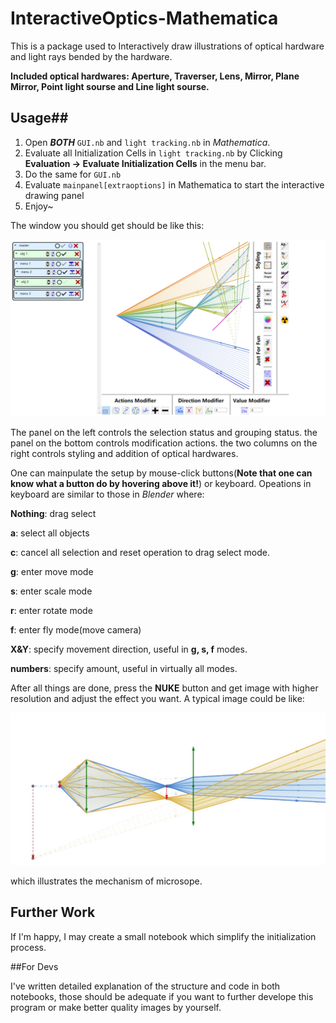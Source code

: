 # InteractiveOptics-Mathematica

This is a package used to Interactively draw illustrations of optical hardware and light rays bended by the hardware.

**Included optical hardwares: Aperture, Traverser, Lens, Mirror, Plane Mirror, Point light sourse and Line light sourse.**



## Usage##

1. Open ***BOTH*** `GUI.nb` and `light tracking.nb` in *Mathematica*.
2. Evaluate all Initialization Cells in `light tracking.nb` by Clicking **Evaluation -> Evaluate Initialization Cells** in the menu bar.
3. Do the same for `GUI.nb`
4. Evaluate `mainpanel[extraoptions]` in Mathematica to start the interactive drawing panel
5. Enjoy~



The window you should get should be like this:

![demo](https://raw.githubusercontent.com/wjxway/image-storage/master/interactiveopt1.png)



The panel on the left controls the selection status and grouping status. the panel on the bottom controls modification actions. the two columns on the right controls styling and addition of optical hardwares.

One can mainpulate the setup by mouse-click buttons(**Note that one can know what a button do by hovering above it!**) or keyboard. Opeations in keyboard are similar to those in *Blender* where:

**Nothing**: drag select

**a**: select all objects

**c**: cancel all selection and reset operation to drag select mode.

**g**: enter move mode

**s**: enter scale mode

**r**: enter rotate mode

**f**: enter fly mode(move camera)

**X&Y**: specify movement direction, useful in **g, s, f** modes.

**numbers**: specify amount, useful in virtually all modes.



After all things are done, press the **NUKE** button and get image with higher resolution and adjust the effect you want. A typical image could be like:

![microscope](https://raw.githubusercontent.com/wjxway/image-storage/master/interactiveopt2.png)

which illustrates the mechanism of microsope.



## Further Work

If I'm happy, I may create a small notebook which simplify the initialization process.



##For Devs

I've written detailed explanation of the structure and code in both notebooks, those should be adequate if you want to further develope this program or make better quality images by yourself.
